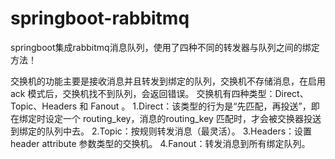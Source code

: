 # springboot-rabbitmq
springboot集成rabbitmq消息队列，使用了四种不同的转发器与队列之间的绑定方法！

交换机的功能主要是接收消息并且转发到绑定的队列，交换机不存储消息，在启用 ack 模式后，交换机找不到队列，会返回错误。
交换机有四种类型：Direct、Topic、Headers 和 Fanout 。
1.Direct：该类型的行为是“先匹配，再投送”，即在绑定时设定一个 routing_key，消息的routing_key 匹配时，才会被交换器投送到绑定的队列中去。
2.Topic：按规则转发消息（最灵活）。
3.Headers：设置 header attribute 参数类型的交换机。
4.Fanout：转发消息到所有绑定队列。
